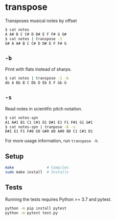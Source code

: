 # transpose

Transposes musical notes by offset

```sh
$ cat notes
A A# B C C# D D# E F F# G G#
$ cat notes | transpose -1
G# A A# B C C# D D# E F F# G
```

## `-b`

Print with flats instead of sharps.

```sh
$ cat notes | transpose -1 -b
Ab A Bb B C Db D Eb E F Gb G
```

## `-s`

Read notes in scientific pitch notation.

```sh
$ cat notes-spn
A1 A#1 B1 C1 C#1 D1 D#1 E1 F1 F#1 G1 G#1
$ cat notes-spn | tranpose -6 -s
D#1 E1 F1 F#0 G0 G#0 A0 A#0 B0 C1 C#1 D1
```

For more usage information, run `transpose -h`.

## Setup

```sh
make               # Compiles
sudo make install  # Installs
```

## Tests

Running the tests requires Python >= 3.7 and pytest.

```sh
python -m pip install pytest
python -m pytest test.py
```
